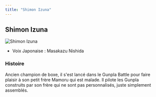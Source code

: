 ```yaml
---
title: "Shimon Izuna"
---
```


Shimon Izuna
------------


![Shimon Izuna](/images/stories/saga/gundambftry/persos/shimon-izuna.png)


* Voix Japonaise : Masakazu Nishida


### Histoire


Ancien champion de boxe, il s'est lancé dans le Gunpla Battle pour faire plaisir à son petit frère Mamoru qui est malade. Il pilote les Gunpla construits par son frère qui ne sont pas personnalisés, juste simplement assemblés.


